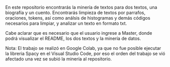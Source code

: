 En este repositorio encontrarás la minería de textos para dos textos, una biografía y un cuento. Encontrarás limpieza de textos por parrafos, oraciones, tokens, así como análsis de histogramas y demás códigos necesarios para limpiar, y analizar un texto en formato txt.

Cabe aclarar que es necesario que el usuario ingrese a Master, donde podrá visualizar el README, los dos textos y la minería de datos.

Nota: El trabajo se realizó en Google Colab, ya que no fue posible ejecutar la libreria Spacy en el Visual Studio Code, por eso el orden del trabajo se vió afectado una vez se subió la minería al repositorio.

